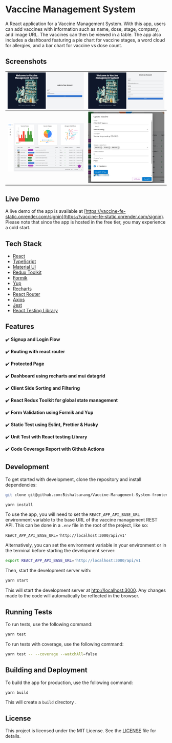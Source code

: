 # Vaccine Management System

A React application for a Vaccine Management System. With this app, users can add vaccines with information such as name, dose, stage, company, and image URL. The vaccines can then be viewed in a table. The app also includes a dashboard featuring a pie chart for vaccine stages, a word cloud for allergies, and a bar chart for vaccine vs dose count.


## Screenshots
| ![Login](./assets/login.png) | ![Signup](./assets/signup.png) |
|--|--|
| ![Dashboard](./assets/dashboard.png) |  ![Dialog](./assets/dialog.png)|


## Live Demo

A live demo of the app is available at [https://vaccine-fe-static.onrender.com/signin](https://vaccine-fe-static.onrender.com/signin). Please note that since the app is hosted in the free tier, you may experience a cold start.

## Tech Stack

-   [React](https://reactjs.org/)
-   [TypeScript](https://www.typescriptlang.org/)
-   [Material UI](https://material-ui.com/)
-   [Redux Toolkit](https://redux-toolkit.js.org/)
-   [Formik](https://formik.org/)
-   [Yup](https://github.com/jquense/yup)
-   [Recharts](http://recharts.org/)
-   [React Router](https://reactrouter.com/)
-   [Axios](https://github.com/axios/axios)
-   [Jest](https://jestjs.io/)
-   [React Testing Library](https://testing-library.com/docs/react-testing-library/intro)

## Features
✔️ **Signup and Login Flow**

✔️ **Routing with react router**

✔️ **Protected Page**

✔️ **Dashboard using recharts and mui datagrid**


✔️ **Client Side Sorting and Filtering** 

✔️  **React Redux Toolkit for global state management**

✔️ **Form Validation using Formik and Yup**

✔️  **Static Test using Eslint, Prettier & Husky**

✔️ **Unit Test with React testing Library**

✔️ **Code Coverage Report with Github Actions** 


## Development

To get started with development, clone the repository and install dependencies:

```bash
git clone git@github.com:Bishalsarang/Vaccine-Management-System-frontend.git
```

```bash
yarn install
```

To use the app, you will need to set the `REACT_APP_API_BASE_URL` environment variable to the base URL of the vaccine management REST API. This can be done in a `.env` file in the root of the project, like so:

`REACT_APP_API_BASE_URL='http://localhost:3000/api/v1'` 

Alternatively, you can set the environment variable in your environment or in the terminal before starting the development server:

```bash
export REACT_APP_API_BASE_URL='http://localhost:3000/api/v1
``` 

Then, start the development server with:

```bash
yarn start
``` 
This will start the development server at [http://localhost:3000](http://localhost:3000/). Any changes made to the code will automatically be reflected in the browser.

## Running Tests

To run tests, use the following command:

```bash
yarn test
``` 

To run tests with coverage, use the following command:

```bash
yarn test -- --coverage --watchAll=false
```
## Building and Deployment

To build the app for production, use the following command:

```bash
yarn build
``` 
This will create a `build` directory .


## License

This project is licensed under the MIT License. See the [LICENSE](./README.md) file for details.
